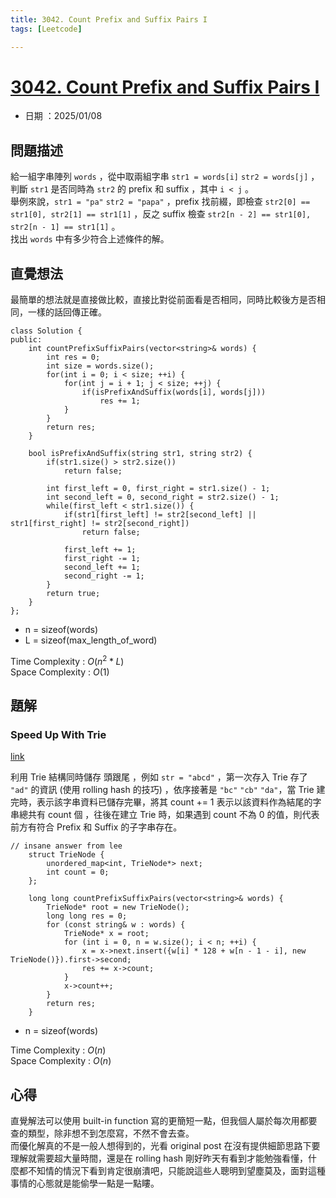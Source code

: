 ```yaml
---
title: 3042. Count Prefix and Suffix Pairs I
tags: [Leetcode]

---
```


# [3042. Count Prefix and Suffix Pairs I](https://leetcode.com/problems/count-prefix-and-suffix-pairs-i/description/)  
+ 日期 ：2025/01/08  

## 問題描述  
給一組字串陣列 `words` ，從中取兩組字串 `str1 = words[i]` `str2 = words[j]` ，判斷 `str1` 是否同時為 `str2` 的 prefix 和 suffix ，其中 `i < j` 。  
舉例來說，`str1 = "pa"` `str2 = "papa"` ，prefix 找前綴，即檢查 `str2[0] == str1[0], str2[1] == str1[1]` ，反之 suffix 檢查 `str2[n - 2] == str1[0], str2[n - 1] == str1[1]` 。  
找出 `words` 中有多少符合上述條件的解。  

## 直覺想法  
最簡單的想法就是直接做比較，直接比對從前面看是否相同，同時比較後方是否相同，一樣的話回傳正確。  

```cpp=
class Solution {
public:
    int countPrefixSuffixPairs(vector<string>& words) {
        int res = 0;
        int size = words.size();
        for(int i = 0; i < size; ++i) {
            for(int j = i + 1; j < size; ++j) {
                if(isPrefixAndSuffix(words[i], words[j]))
                    res += 1;
            }
        }
        return res;
    }

    bool isPrefixAndSuffix(string str1, string str2) {
        if(str1.size() > str2.size())
            return false;
        
        int first_left = 0, first_right = str1.size() - 1;
        int second_left = 0, second_right = str2.size() - 1;
        while(first_left < str1.size()) {
            if(str1[first_left] != str2[second_left] || str1[first_right] != str2[second_right])
                return false;
            
            first_left += 1;
            first_right -= 1;
            second_left += 1;
            second_right -= 1;
        }
        return true;
    }
};
```

+ n = sizeof(words)  
+ L = sizeof(max_length_of_word)  

Time Complexity : $O(n^2*L)$  
Space Complexity : $O(1)$  

## 題解  
### Speed Up With Trie  

[link](https://leetcode.com/problems/count-prefix-and-suffix-pairs-ii/solutions/4744547/java-c-python-trie/)  

利用 Trie 結構同時儲存 頭跟尾 ，例如 `str = "abcd"` ，第一次存入 Trie 存了 `"ad"` 的資訊 (使用 rolling hash 的技巧) ，依序接著是 `"bc"` `"cb"` `"da"`，當 Trie 建完時，表示該字串資料已儲存完畢，將其 count += 1 表示以該資料作為結尾的字串總共有 count 個 ，往後在建立 Trie 時，如果遇到 count 不為 0 的值，則代表前方有符合 Prefix 和 Suffix 的子字串存在。  


```cpp=
// insane answer from lee
    struct TrieNode {
        unordered_map<int, TrieNode*> next;
        int count = 0;
    };

    long long countPrefixSuffixPairs(vector<string>& words) {
        TrieNode* root = new TrieNode();
        long long res = 0;
        for (const string& w : words) {
            TrieNode* x = root;
            for (int i = 0, n = w.size(); i < n; ++i) {
                x = x->next.insert({w[i] * 128 + w[n - 1 - i], new TrieNode()}).first->second;
                res += x->count;
            }
            x->count++;
        }
        return res;
    }
```

+ n = sizeof(words)  

Time Complexity : $O(n)$  
Space Complexity : $O(n)$  

## 心得  
直覺解法可以使用 built-in function 寫的更簡短一點，但我個人屬於每次用都要查的類型，除非想不到怎麼寫，不然不會去查。  
而優化解真的不是一般人想得到的，光看 original post 在沒有提供細節思路下要理解就需要超大量時間，還是在 rolling hash 剛好昨天有看到才能勉強看懂，什麼都不知情的情況下看到肯定很崩潰吧，只能說這些人聰明到望塵莫及，面對這種事情的心態就是能偷學一點是一點瞜。  
